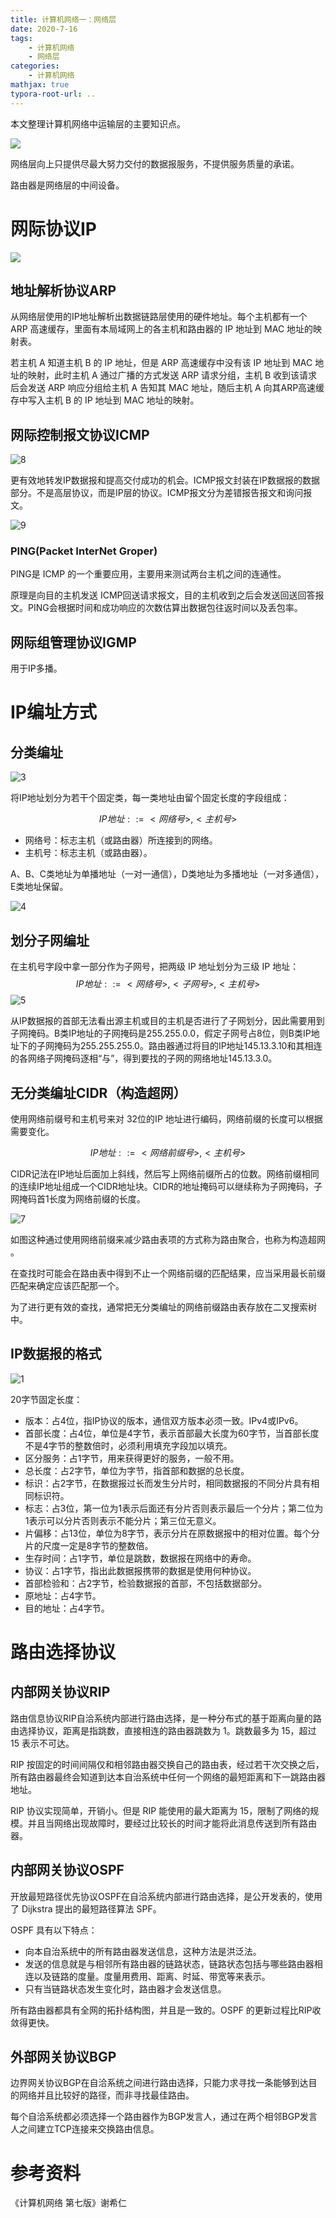 ```yaml
---
title: 计算机网络一：网络层
date: 2020-7-16
tags:
	- 计算机网络
	- 网络层
categories:
	- 计算机网络
mathjax: true
typora-root-url: ..
---
```


本文整理计算机网络中运输层的主要知识点。

<!--more-->

![](6.png)

网络层向上只提供尽最大努力交付的数据报服务，不提供服务质量的承诺。

路由器是网络层的中间设备。

# 网际协议IP

![](2.png)

## 地址解析协议ARP

从网络层使用的IP地址解析出数据链路层使用的硬件地址。每个主机都有一个 ARP 高速缓存，里面有本局域网上的各主机和路由器的 IP 地址到 MAC 地址的映射表。

若主机 A 知道主机 B 的 IP 地址，但是 ARP 高速缓存中没有该 IP 地址到 MAC 地址的映射，此时主机 A 通过广播的方式发送 ARP 请求分组，主机 B 收到该请求后会发送 ARP 响应分组给主机 A 告知其 MAC 地址，随后主机 A 向其ARP高速缓存中写入主机 B 的 IP 地址到 MAC 地址的映射。

## 网际控制报文协议ICMP

![8](/images/%E8%AE%A1%E7%AE%97%E6%9C%BA%E7%BD%91%E7%BB%9C%E2%80%94%E2%80%94%E7%BD%91%E7%BB%9C%E5%B1%82/8.png)

更有效地转发IP数据报和提高交付成功的机会。ICMP报文封装在IP数据报的数据部分。不是高层协议，而是IP层的协议。ICMP报文分为差错报告报文和询问报文。

![9](/images/%E8%AE%A1%E7%AE%97%E6%9C%BA%E7%BD%91%E7%BB%9C%E2%80%94%E2%80%94%E7%BD%91%E7%BB%9C%E5%B1%82/9.png)

### PING(Packet InterNet Groper)

PING是 ICMP 的一个重要应用，主要用来测试两台主机之间的连通性。

原理是向目的主机发送 ICMP回送请求报文，目的主机收到之后会发送回送回答报文。PING会根据时间和成功响应的次数估算出数据包往返时间以及丢包率。

## 网际组管理协议IGMP

用于IP多播。

# IP编址方式

## 分类编址

![3](/images/%E8%AE%A1%E7%AE%97%E6%9C%BA%E7%BD%91%E7%BB%9C%E2%80%94%E2%80%94%E7%BD%91%E7%BB%9C%E5%B1%82/3.png)

将IP地址划分为若干个固定类，每一类地址由留个固定长度的字段组成：

$$ IP地址::={<网络号>,<主机号>} $$

- 网络号：标志主机（或路由器）所连接到的网络。
- 主机号：标志主机（或路由器）。

A、B、C类地址为单播地址（一对一通信），D类地址为多播地址（一对多通信），E类地址保留。

![4](/images/%E8%AE%A1%E7%AE%97%E6%9C%BA%E7%BD%91%E7%BB%9C%E2%80%94%E2%80%94%E7%BD%91%E7%BB%9C%E5%B1%82/4.png)

## 划分子网编址

在主机号字段中拿一部分作为子网号，把两级 IP 地址划分为三级 IP 地址：
$$
IP地址::={<网络号>,<子网号>,<主机号>}
$$
![5](/images/%E8%AE%A1%E7%AE%97%E6%9C%BA%E7%BD%91%E7%BB%9C%E2%80%94%E2%80%94%E7%BD%91%E7%BB%9C%E5%B1%82/5.png)

从IP数据报的首部无法看出源主机或目的主机是否进行了子网划分，因此需要用到子网掩码。B类IP地址的子网掩码是255.255.0.0，假定子网号占8位，则B类IP地址下的子网掩码为255.255.255.0。路由器通过将目的IP地址145.13.3.10和其相连的各网络子网掩码逐相“与”，得到要找的子网的网络地址145.13.3.0。

## 无分类编址CIDR（构造超网）

使用网络前缀号和主机号来对 32位的IP 地址进行编码，网络前缀的长度可以根据需要变化。

$$IP地址::={<网络前缀号>,<主机号>}$$

CIDR记法在IP地址后面加上斜线，然后写上网络前缀所占的位数。网络前缀相同的连续IP地址组成一个CIDR地址块。CIDR的地址掩码可以继续称为子网掩码，子网掩码首1长度为网络前缀的长度。

![7](/images/%E8%AE%A1%E7%AE%97%E6%9C%BA%E7%BD%91%E7%BB%9C%E2%80%94%E2%80%94%E7%BD%91%E7%BB%9C%E5%B1%82/7.png)

如图这种通过使用网络前缀来减少路由表项的方式称为路由聚合，也称为构造超网 。

在查找时可能会在路由表中得到不止一个网络前缀的匹配结果，应当采用最长前缀匹配来确定应该匹配那一个。

为了进行更有效的查找，通常把无分类编址的网络前缀路由表存放在二叉搜索树中。

## IP数据报的格式

![1](/images/%E8%AE%A1%E7%AE%97%E6%9C%BA%E7%BD%91%E7%BB%9C%E2%80%94%E2%80%94%E7%BD%91%E7%BB%9C%E5%B1%82/1.png)

20字节固定长度：

- 版本：占4位，指IP协议的版本，通信双方版本必须一致。IPv4或IPv6。
- 首部长度：占4位，单位是4字节，表示首部最大长度为60字节，当首部长度不是4字节的整数倍时，必须利用填充字段加以填充。
- 区分服务：占1字节，用来获得更好的服务，一般不用。
- 总长度：占2字节，单位为字节，指首部和数据的总长度。
- 标识：占2字节，在数据报过长而发生分片时，相同数据报的不同分片具有相同标识符。
- 标志：占3位，第一位为1表示后面还有分片否则表示最后一个分片；第二位为1表示可以分片否则表示不能分片；第三位无意义。
- 片偏移：占13位，单位为8字节，表示分片在原数据报中的相对位置。每个分片的尺度一定是8字节的整数倍。
- 生存时间：占1字节，单位是跳数，数据报在网络中的寿命。
- 协议：占1字节，指出此数据报携带的数据是使用何种协议。
- 首部检验和：占2字节，检验数据报的首部，不包括数据部分。
- 原地址：占4字节。
- 目的地址：占4字节。

# 路由选择协议

## 内部网关协议RIP

路由信息协议RIP自洽系统内部进行路由选择，是一种分布式的基于距离向量的路由选择协议，距离是指跳数，直接相连的路由器跳数为 1。跳数最多为 15，超过 15 表示不可达。

RIP 按固定的时间间隔仅和相邻路由器交换自己的路由表，经过若干次交换之后，所有路由器最终会知道到达本自治系统中任何一个网络的最短距离和下一跳路由器地址。

RIP 协议实现简单，开销小。但是 RIP 能使用的最大距离为 15，限制了网络的规模。并且当网络出现故障时，要经过比较长的时间才能将此消息传送到所有路由器。

## 内部网关协议OSPF

开放最短路径优先协议OSPF在自洽系统内部进行路由选择，是公开发表的，使用了 Dijkstra 提出的最短路径算法 SPF。

OSPF 具有以下特点：

- 向本自治系统中的所有路由器发送信息，这种方法是洪泛法。
- 发送的信息就是与相邻所有路由器的链路状态，链路状态包括与哪些路由器相连以及链路的度量。度量用费用、距离、时延、带宽等来表示。
- 只有当链路状态发生变化时，路由器才会发送信息。

所有路由器都具有全网的拓扑结构图，并且是一致的。OSPF 的更新过程比RIP收敛得更快。

## 外部网关协议BGP

边界网关协议BGP在自洽系统之间进行路由选择，只能力求寻找一条能够到达目的网络并且比较好的路径，而非寻找最佳路由。

每个自洽系统都必须选择一个路由器作为BGP发言人，通过在两个相邻BGP发言人之间建立TCP连接来交换路由信息。

# 参考资料

《计算机网络 第七版》谢希仁